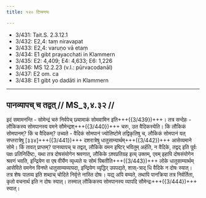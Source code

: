 ```yaml
---
title: १२० टिप्पणयः

---
```

- 3/431: Tait.S. 2.3.12.1
- 3/432: E2,4: taṃ niravapat
- 3/433: E2,4: varuṇo vā etaṃ
- 3/434: E1 gibt prayacchati in Klammern
- 3/435: E2: 4,409; E4: 4,633; E6: 1,226
- 3/436: MS 12.2.23 (v.l.: pūrvacodanāl)
- 3/437: E2 om. ca
- 3/438: E1 gibt yo dadāti in Klammern

____________________________________________


## पानव्यापच् च तद्वत् // MS_३,४.३२ //

इदं समामनन्ति - सोमेन्द्रं चरुं निर्वपेच् छ्यामाकं सोमवामिन इति+++({3/439})+++। तत्र सन्देहः - लौकिकस्य सोमपानस्य वमने सौमेन्द्रश्+++({3/440})+++ चरुः, उत वैदिकस्येति। किं लौकिकं सोमपानम्? किं च वैदिकम्? उच्यते - वैदिकं सोमपानं ज्योतिष्टोमे तद्विकृतिषु च, लौकिकं सोमपानं यत् सप्तरात्रेषु [३३४]+++({3/441})+++ दशरात्रेषु धातुसाम्यार्थम्+++({3/442})+++ आसेव्यमाने सोमे। किं तावत् प्राप्तम्? पानव्यापच् च तद्वत्, लौकिके वमन इष्टिर् भवितुम् अर्हति, न वैदिके, तद्वद् इति पूर्वः पक्षः प्रतिनिर्दिष्टः, यथा तत्र दोषसंयोगेन श्रवणात्, लौकिके ऽश्वप्रतिग्रह इत्य् उक्तम्, एवम् इहापि दोषसंयोगेन श्रवणं भवति, इन्द्रियेण वा एष वीर्येण व्यृध्यते यः सोमं पिबतीति+++({3/443})+++ लोके धातुसाम्यार्थम् आसेविते वमनेन विनष्ते धातुसाम्यव्यापदा, इन्द्रियेण व्यृद्धिर् उपपद्यते, शास्-त्राद् धि वैदिके न दोषः स्यात्। तत्र शेषः पातव्य इति शब्दाच् चोदिते निर्वृत्ते नास्ति दोषः। यद्य् अपि वम्यते, तथापि पानक्रिया तत्र निर्वर्तिता, कृतो वचनार्थ इति न दोषः स्यात्। तस्माल् लौकिकस्य सोमपानस्य व्यापदि सौमेन्द्रः+++({3/444})+++ स्यात्।